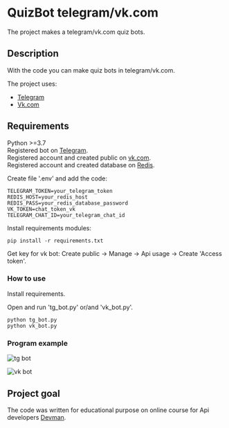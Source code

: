 # QuizBot telegram/vk.com
The project makes a telegram/vk.com quiz bots.

## Description
With the code you can make quiz bots in telegram/vk.com.

The project uses:   
 * [Telegram](https://telegram.org)
 * [Vk.com](https://vk.com/)
  

## Requirements
Python >=3.7  
Registered bot on  [Telegram](https://t.me/botfather).  
Registered account and created public on [vk.com](https://vk.com/).  
Registered account and created database on [Redis](https://redislabs.com/).  

 
Create file '.env' and add the code:
```
TELEGRAM_TOKEN=your_telegram_token
REDIS_HOST=your_redis_host
REDIS_PASS=your_redis_database_password
VK_TOKEN=chat_token_vk
TELEGRAM_CHAT_ID=your_telegram_chat_id
```

Install requirements modules:
```
pip install -r requirements.txt	
```


Get key for vk bot: Create public -> Manage -> Api usage -> Create 'Access token'.



### How to use

Install requirements. 

Open and run 'tg_bot.py' or/and 'vk_bot.py'.
```
python tg_bot.py
python vk_bot.py
```

### Program example
![tg bot](https://dvmn.org/filer/canonical/1569215494/324/)

![vk bot](https://dvmn.org/filer/canonical/1569215498/325/)

## Project goal
The code was written for educational purpose on online course for Api developers [Devman](http://dvmn.org). 
